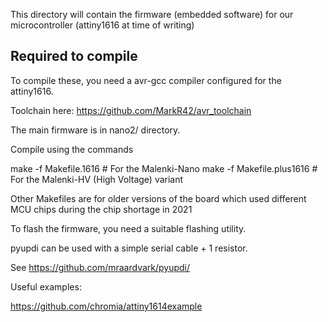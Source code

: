 This directory will contain the firmware (embedded software) for 
our microcontroller (attiny1616 at time of writing)

Required to compile
-------------------

To compile these, you need a avr-gcc compiler configured for the
attiny1616.

Toolchain here:
https://github.com/MarkR42/avr_toolchain

The main firmware is in nano2/ directory.

Compile using the commands

make -f Makefile.1616  # For the Malenki-Nano
make -f Makefile.plus1616 # For the Malenki-HV (High Voltage) variant

Other Makefiles are for older versions of the board which used different
MCU chips during the chip shortage in 2021

To flash the firmware, you need a suitable flashing utility.

pyupdi can be used with a simple serial cable + 1 resistor.

See https://github.com/mraardvark/pyupdi/

Useful examples:

https://github.com/chromia/attiny1614example


